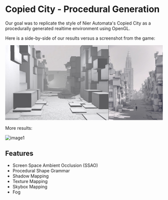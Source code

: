 # Copied City - Procedural Generation

Our goal was to replicate the style of Nier Automata's Copied City as a procedurally generated realtime environment using OpenGL.

Here is a side-by-side of our results versus a screenshot from the game:

![image](results/sidebyside.png)

More results:

![image1](results/1.png)

## Features

- Screen Space Ambient Occlusion (SSAO)
- Procedural Shape Grammar
- Shadow Mapping
- Texture Mapping
- Skybox Mapping
- Fog
